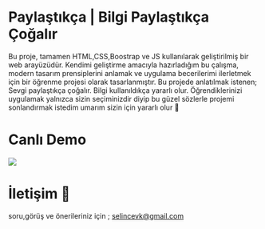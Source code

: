 <h1>Paylaştıkça | Bilgi Paylaştıkça Çoğalır </h1>

Bu proje, tamamen HTML,CSS,Boostrap ve JS kullanılarak geliştirilmiş bir web arayüzüdür. Kendimi geliştirme amacıyla hazırladığım bu çalışma, modern tasarım prensiplerini anlamak ve uygulama becerilerimi ilerletmek için bir öğrenme projesi olarak tasarlanmıştır.
Bu projede anlatılmak istenen; Sevgi paylaştıkça çoğalır. Bilgi kullanıldıkça yararlı olur. Öğrendiklerinizi uygulamak yalnızca sizin seçiminizdir diyip bu güzel sözlerle projemi sonlandırmak istedim umarım sizin için yararlı olur 🌹

<h1>Canlı Demo</h1>

![](paylaştıkça.gif)

<h1>İletişim 📖</h1>

soru,görüş ve önerileriniz için ; selincevk@gmail.com